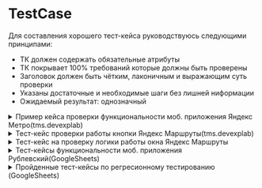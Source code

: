 # TestCase
Для составления хорошего тест-кейса руководствуюсь следующими принципами:
- ТК должен содержать обязательные атрибуты
- ТК покрывает 100% требований которые должны быть проверены
- Заголовок должен быть чётким, лаконичным и выражающим суть проверки
- Указаны достаточные и необходимые шаги без лишней ниформации 
- Ожидаемый результат: однозначный 

    
<details>
<summary>Пример кейса проверки функциональности моб. приложения Яндекс Метро(tms.devexplab)</summary>
  
![imageup.ru](https://imageup.ru/img110/4581058/primer-keisa-proverki-funktsionalnosti-mob-prilozheniia-iandeks-metro.png)
</details>

<details>
<summary>Тест-кейс проверки работы кнопки Яндекс Маршруты(tms.devexplab)</summary>
  
![imageup.ru](https://imageup.ru/img166/4581060/test-keis-proverki-raboty-knopki-iandeks-marshruty.png)
</details>

<details>
<summary>Тест-кейс на проверку логики работы окна Яндекс Маршруты</summary>

![imageup.ru](https://imageup.ru/img270/4581062/test-keis-na-proverku-logiki-raboty-okna-iandeks-marshruty.png)
</details>

<details>
<summary>Тест-кейсы функциональности моб. приложения Рублевский(GoogleSheets)</summary>

![imageup.ru](https://imageup.ru/img250/4581065/test-keisy-funktsionalnosti-mob-prilozheniia-rublevskii-str1.jpg)
![imageup.ru](https://imageup.ru/img282/4581066/test-keisy-funktsionalnosti-mob-prilozheniia-rublevskii-str2.jpg)
</details>


<details>
<summary>Пройденные тест-кейсы по регресионному тестированию (GoogleSheets)</summary>

![imageup.ru](https://imageup.ru/img85/4581092/regressionnoe-testirovanie-samokat-test-keisy-2_page-0001.jpg)
![imageup.ru](https://imageup.ru/img35/4581095/regressionnoe-testirovanie-samokat-test-keisy-2_page-0002.jpg)
</details>
